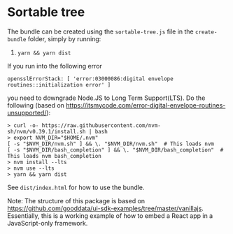 # Sortable tree

The bundle can be created using the `sortable-tree.js` file in the `create-bundle` folder, simply by running:

1. `yarn && yarn dist`

If you run into the following error

```
opensslErrorStack: [ 'error:03000086:digital envelope routines::initialization error' ]
```

you need to downgrade Node.JS to Long Term Support(LTS). Do the following (based on https://itsmycode.com/error-digital-envelope-routines-unsupported/):

```
> curl -o- https://raw.githubusercontent.com/nvm-sh/nvm/v0.39.1/install.sh | bash
> export NVM_DIR="$HOME/.nvm"
[ -s "$NVM_DIR/nvm.sh" ] && \. "$NVM_DIR/nvm.sh"  # This loads nvm
[ -s "$NVM_DIR/bash_completion" ] && \. "$NVM_DIR/bash_completion"  # This loads nvm bash_completion
> nvm install --lts
> nvm use --lts
> yarn && yarn dist
```

See `dist/index.html` for how to use the bundle.

Note: The structure of this package is based on https://github.com/gooddata/ui-sdk-examples/tree/master/vanillajs. Essentially, this is a working example of how to embed a React app in a JavaScript-only framework.